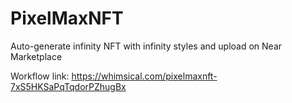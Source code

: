 # PixelMaxNFT
Auto-generate infinity NFT with infinity styles and upload on Near Marketplace


Workflow link: https://whimsical.com/pixelmaxnft-7xS5HKSaPqTqdorPZhugBx
